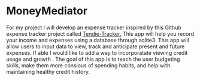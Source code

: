 # MoneyMediator
For my project I will develop an expense tracker inspired by this Github expense tracker project called [Tendie-Tracker.](https://github.com/eddyharrington/Tendie-Tracker) 
This app will help you record your income and expenses using a database through sqlite3.
 This app will allow users to input data to view, track and anticipate present and future expenses.
If able I would like to add a way to incorporatate viewing credit usage and growth .
The goal of this app is to teach the user budgeting skills, make them more consious of spending habits, and help with maintaining healthy credit history.
